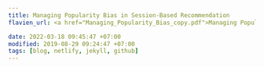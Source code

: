 ```yaml
---
title: Managing Popularity Bias in Session-Based Recommendation
flavien_url: <a href="Managing_Popularity_Bias_copy.pdf">Managing Popularity Bias in Session-Based Recommendation</a> 

date: 2022-03-18 09:45:47 +07:00
modified: 2019-08-29 09:24:47 +07:00
tags: [blog, netlify, jekyll, github]
---
```

